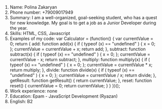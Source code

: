 1. Name: Polina Zakaryan
2. Phone number: +79009017949
3. Summary: I am a well-organized, goal-seeking student, who has a quest for new knowledge. My goal is to get a job as a Junior Developer during the year. 
4. Skills: HTML, CSS, Javascript
5. Examples of my code: 
var Calculator = (function() {
	var currentValue = 0;
	return {
		add: function add(x) {
			if ( typeof (x) == "undefined" ) {
				x = 0;
			};
			currentValue = currentValue + x;
			return add;
		},
		subtract: function subtract(x) {
			if ( typeof (x) == "undefined" ) {
				x = 0;
			};
			currentValue = currentValue - x;
			return subtract;
        },
		multiply: function multiply(x) {
			if ( typeof (x) == "undefined" ) {
				x = 0;
			};
			currentValue = currentValue * x;
			return multiply;
        },
		divide: function divide(x) {
			if ( typeof (x) == "undefined" ) {
				x = 0;
			};
			currentValue = currentValue / x;
			return divide;
        },
		getResult: function getResult() {
			return currentValue;
        },
		reset: function reset() {
			currentValue = 0;
			return currentValue;
        }
    }
})();
6. Work experience: none
7. Education: Epam - JavaScript Development (Ryazan)
8. English: B2
